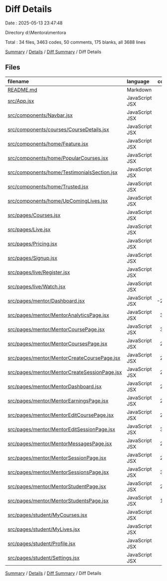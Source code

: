 # Diff Details

Date : 2025-05-13 23:47:48

Directory d:\\Mentora\\mentora

Total : 34 files,  3463 codes, 50 comments, 175 blanks, all 3688 lines

[Summary](results.md) / [Details](details.md) / [Diff Summary](diff.md) / Diff Details

## Files
| filename | language | code | comment | blank | total |
| :--- | :--- | ---: | ---: | ---: | ---: |
| [README.md](/README.md) | Markdown | 1 | 0 | 0 | 1 |
| [src/App.jsx](/src/App.jsx) | JavaScript JSX | 29 | 2 | 1 | 32 |
| [src/components/Navbar.jsx](/src/components/Navbar.jsx) | JavaScript JSX | 46 | -7 | -3 | 36 |
| [src/components/courses/CourseDetails.jsx](/src/components/courses/CourseDetails.jsx) | JavaScript JSX | 0 | -1 | 0 | -1 |
| [src/components/home/Feature.jsx](/src/components/home/Feature.jsx) | JavaScript JSX | 0 | -1 | -1 | -2 |
| [src/components/home/PopularCourses.jsx](/src/components/home/PopularCourses.jsx) | JavaScript JSX | 0 | 1 | 0 | 1 |
| [src/components/home/TestimonialsSection.jsx](/src/components/home/TestimonialsSection.jsx) | JavaScript JSX | 0 | 1 | 0 | 1 |
| [src/components/home/Trusted.jsx](/src/components/home/Trusted.jsx) | JavaScript JSX | 0 | -1 | 0 | -1 |
| [src/components/home/UpComingLives.jsx](/src/components/home/UpComingLives.jsx) | JavaScript JSX | 0 | 1 | 0 | 1 |
| [src/pages/Courses.jsx](/src/pages/Courses.jsx) | JavaScript JSX | 0 | -4 | -1 | -5 |
| [src/pages/Live.jsx](/src/pages/Live.jsx) | JavaScript JSX | 0 | -3 | -2 | -5 |
| [src/pages/Pricing.jsx](/src/pages/Pricing.jsx) | JavaScript JSX | 0 | -4 | -4 | -8 |
| [src/pages/Signup.jsx](/src/pages/Signup.jsx) | JavaScript JSX | 0 | -3 | 0 | -3 |
| [src/pages/live/Register.jsx](/src/pages/live/Register.jsx) | JavaScript JSX | 0 | -1 | 0 | -1 |
| [src/pages/live/Watch.jsx](/src/pages/live/Watch.jsx) | JavaScript JSX | 0 | 0 | 1 | 1 |
| [src/pages/mentor/Dashboard.jsx](/src/pages/mentor/Dashboard.jsx) | JavaScript JSX | -294 | -7 | -15 | -316 |
| [src/pages/mentor/MentorAnalyticsPage.jsx](/src/pages/mentor/MentorAnalyticsPage.jsx) | JavaScript JSX | 315 | 7 | 14 | 336 |
| [src/pages/mentor/MentorCoursePage.jsx](/src/pages/mentor/MentorCoursePage.jsx) | JavaScript JSX | 369 | 4 | 18 | 391 |
| [src/pages/mentor/MentorCoursesPage.jsx](/src/pages/mentor/MentorCoursesPage.jsx) | JavaScript JSX | 237 | 6 | 14 | 257 |
| [src/pages/mentor/MentorCreateCoursePage.jsx](/src/pages/mentor/MentorCreateCoursePage.jsx) | JavaScript JSX | 215 | 8 | 17 | 240 |
| [src/pages/mentor/MentorCreateSessionPage.jsx](/src/pages/mentor/MentorCreateSessionPage.jsx) | JavaScript JSX | 267 | 9 | 18 | 294 |
| [src/pages/mentor/MentorDashboard.jsx](/src/pages/mentor/MentorDashboard.jsx) | JavaScript JSX | 289 | 5 | 14 | 308 |
| [src/pages/mentor/MentorEarningsPage.jsx](/src/pages/mentor/MentorEarningsPage.jsx) | JavaScript JSX | 207 | 5 | 12 | 224 |
| [src/pages/mentor/MentorEditCoursePage.jsx](/src/pages/mentor/MentorEditCoursePage.jsx) | JavaScript JSX | 280 | 11 | 21 | 312 |
| [src/pages/mentor/MentorEditSessionPage.jsx](/src/pages/mentor/MentorEditSessionPage.jsx) | JavaScript JSX | 349 | 13 | 23 | 385 |
| [src/pages/mentor/MentorMessagesPage.jsx](/src/pages/mentor/MentorMessagesPage.jsx) | JavaScript JSX | 218 | 4 | 9 | 231 |
| [src/pages/mentor/MentorSessionPage.jsx](/src/pages/mentor/MentorSessionPage.jsx) | JavaScript JSX | 222 | 4 | 13 | 239 |
| [src/pages/mentor/MentorSessionsPage.jsx](/src/pages/mentor/MentorSessionsPage.jsx) | JavaScript JSX | 303 | 4 | 15 | 322 |
| [src/pages/mentor/MentorStudentPage.jsx](/src/pages/mentor/MentorStudentPage.jsx) | JavaScript JSX | 294 | 4 | 14 | 312 |
| [src/pages/mentor/MentorStudentsPage.jsx](/src/pages/mentor/MentorStudentsPage.jsx) | JavaScript JSX | 116 | 1 | 7 | 124 |
| [src/pages/student/MyCourses.jsx](/src/pages/student/MyCourses.jsx) | JavaScript JSX | 0 | 0 | -2 | -2 |
| [src/pages/student/MyLives.jsx](/src/pages/student/MyLives.jsx) | JavaScript JSX | 0 | -2 | -3 | -5 |
| [src/pages/student/Profile.jsx](/src/pages/student/Profile.jsx) | JavaScript JSX | 0 | -4 | -3 | -7 |
| [src/pages/student/Settings.jsx](/src/pages/student/Settings.jsx) | JavaScript JSX | 0 | -2 | -2 | -4 |

[Summary](results.md) / [Details](details.md) / [Diff Summary](diff.md) / Diff Details
